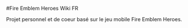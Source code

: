 #Fire Emblem Heroes Wiki FR

Projet personnel et de coeur basé sur le jeu mobile Fire Emblem Heroes.